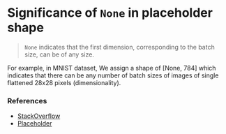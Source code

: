 # Significance of `None` in placeholder shape

> `None` indicates that the first dimension, corresponding to the batch size, can be of any size.

For example, in MNIST dataset, We assign a shape of [None, 784] which indicates that there can be any number of batch sizes of images of single flattened 28x28 pixels (dimensionality). 

### References

* [StackOverflow](https://stackoverflow.com/a/39305493/4411757)
* [Placeholder](https://www.tensorflow.org/api_docs/python/tf/placeholder)